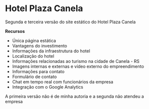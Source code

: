 # Hotel Plaza Canela

Segunda e terceira versão do site estático do Hotel Plaza Canela

**Recursos**

 - Única página estática
 - Vantagens do investimento
 - Informações da infraestrutura do hotel
 - Localização do hotel
 - Informações relacionadas ao turismo na cidade de Canela - RS
 - Imagens internas e externas e vídeo externo do empreendimento
 - Informações para contato
 - Formulário de contato
 - Chat em tempo real com funcionários da empresa
 - Integração com o Google Analytics

A primeira versão não é de minha autoria e a segunda não atendeu a empresa
